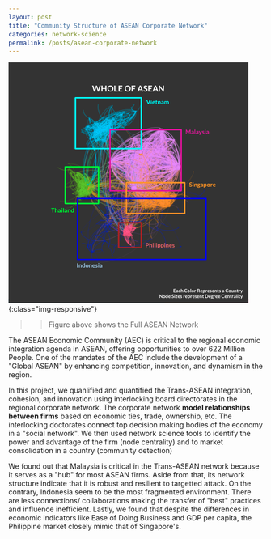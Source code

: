 ```yaml
---
layout: post
title: "Community Structure of ASEAN Corporate Network"
categories: network-science
permalink: /posts/asean-corporate-network
---
```


![Asean Corporate Network](/assets/images/asean-corporate-network.png){:class="img-responsive"}
>> Figure above shows the Full ASEAN Network 

The ASEAN Economic Community (AEC) is critical to the regional economic integration agenda in ASEAN, offering opportunities to over 622 Million People. One of the mandates of the AEC include the development of a "Global ASEAN" by enhancing competition, innovation, and dynamism in the region. 

In this project, we quanlified and quantified the Trans-ASEAN integration, cohesion, and innovation using interlocking board directorates in the regional corporate network. The corporate network **model relationships between firms** based on economic ties, trade, ownership, etc. The interlocking doctorates connect top decision making bodies of the economy in a "social network". We then used network science tools to identify the power and advantage of the firm (node centrality) and to market consolidation in a country (community detection)

We found out that Malaysia is critical in the Trans-ASEAN network because it serves as a "hub" for most ASEAN firms. Aside from that, its network structure indicate that it is robust and resilient to targetted attack. On the contrary, Indonesia seem to be the most fragmented environment. There are less connections/ collaborations making the transfer of "best" practices and influence inefficient. Lastly, we found that despite the differences in economic indicators like Ease of Doing Business and GDP per capita, the Philippine market closely mimic that of Singapore's.
